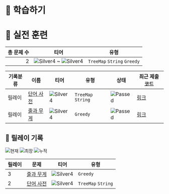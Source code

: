 # 📖 학습하기

# 🥇 실전 훈련
|총 문제 수|티어|유형|
|---:|---|---|
|2|![Silver4][s4] ~ ![Silver4][s4]|`TreeMap` `String` `Greedy`|

|기록분류|이름|티어|유형|상태|최근 제출 코드|
|---|---|---|---|---|---|
|릴레이|[단어 사전](https://www.codetree.ai/training-field/search/problems/word-dict)|![Silver4][s4]|`TreeMap` `String`|![Passed][passed]|[링크](https://github.com/destiny1017/codetree-TILs/blob/main/240527/%EB%8B%A8%EC%96%B4%20%EC%82%AC%EC%A0%84/word-dict.py)|
|릴레이|[줄과 무게](https://www.codetree.ai/training-field/search/problems/rope-and-weight)|![Silver4][s4]|`Greedy`|![Passed][passed]|[링크](https://github.com/destiny1017/codetree-TILs/blob/main/240527/%EC%A4%84%EA%B3%BC%20%EB%AC%B4%EA%B2%8C/rope-and-weight.py)|


## 🏃 릴레이 기록
![현재](https://img.shields.io/badge/현재_릴레이-3-%235cb85c.svg?for-the-badge)
![최장](https://img.shields.io/badge/최장_릴레이-3-%23E34F26.svg?for-the-badge)
![누적](https://img.shields.io/badge/누적_릴레이-3-%2300599C.svg?for-the-badge)

|릴레이|문제|티어|유형|
|---|---|---|---|
|3|[줄과 무게](https://www.codetree.ai/training-field/search/problems/rope-and-weight)|![Silver4][s4]|`Greedy`|
|2|[단어 사전](https://www.codetree.ai/training-field/search/problems/word-dict)|![Silver4][s4]|`TreeMap` `String`|










[b5]: https://img.shields.io/badge/Bronze_5-%235D3E31.svg
[b4]: https://img.shields.io/badge/Bronze_4-%235D3E31.svg
[b3]: https://img.shields.io/badge/Bronze_3-%235D3E31.svg
[b2]: https://img.shields.io/badge/Bronze_2-%235D3E31.svg
[b1]: https://img.shields.io/badge/Bronze_1-%235D3E31.svg
[s5]: https://img.shields.io/badge/Silver_5-%23394960.svg
[s4]: https://img.shields.io/badge/Silver_4-%23394960.svg
[s3]: https://img.shields.io/badge/Silver_3-%23394960.svg
[s2]: https://img.shields.io/badge/Silver_2-%23394960.svg
[s1]: https://img.shields.io/badge/Silver_1-%23394960.svg
[g5]: https://img.shields.io/badge/Gold_5-%23FFC433.svg
[g4]: https://img.shields.io/badge/Gold_4-%23FFC433.svg
[g3]: https://img.shields.io/badge/Gold_3-%23FFC433.svg
[g2]: https://img.shields.io/badge/Gold_2-%23FFC433.svg
[g1]: https://img.shields.io/badge/Gold_1-%23FFC433.svg
[p5]: https://img.shields.io/badge/Platinum_5-%2376DDD8.svg
[p4]: https://img.shields.io/badge/Platinum_4-%2376DDD8.svg
[p3]: https://img.shields.io/badge/Platinum_3-%2376DDD8.svg
[p2]: https://img.shields.io/badge/Platinum_2-%2376DDD8.svg
[p1]: https://img.shields.io/badge/Platinum_1-%2376DDD8.svg
[passed]: https://img.shields.io/badge/Passed-%23009D27.svg
[failed]: https://img.shields.io/badge/Failed-%23D24D57.svg
[easy]: https://img.shields.io/badge/쉬움-%235cb85c.svg?for-the-badge
[medium]: https://img.shields.io/badge/보통-%23FFC433.svg?for-the-badge
[hard]: https://img.shields.io/badge/어려움-%23D24D57.svg?for-the-badge